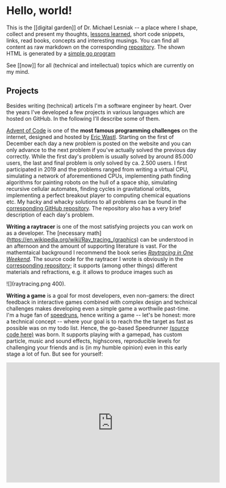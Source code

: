 # Hello, world!

This is the [[digital garden]] of Dr. Michael Lesniak -- a place where I shape, collect and present my thoughts, [lessons learned](/tag-lessonslearned.html), short code snippets, links, read books, concepts and interesting musings. You can find all content as raw markdown on the corresponding [repository](https://github.com/mlesniak/homepage). The shown HTML is generated by a [simple go program](https://github.com/mlesniak/homepage/blob/master/main.go)

See [[now]] for all (technical and intellectual) topics which are currently on my mind.

## Projects

Besides writing (technical) articels I'm a software engineer by heart. Over the years I've developed a few projects in various languages which are hosted on GitHub. In the following I'll describe some of them.

[Advent of Code](https://adventofcode.com) is one of the **most famous programming challenges** on the internet, designed and hosted by [Eric Wastl](https://twitter.com/ericwastl). Starting on the first of December each day a new problem is posted on the website and you can only advance to the next problem if you've actually solved the previous day correctly. While the first day's problem is usually solved by around 85.000 users, the last and final problem is only solved by ca. 2.500 users. I first participated in 2019 and the problems ranged from writing a virtual CPU, simulating a network of aforementioned CPUs, implementing path finding algorithms for painting robots on the hull of a space ship, simulating recursive cellular automates, finding cycles in gravitational oribts, implementing a perfect breakout player to computing chemical equations etc. My hacky and whacky solutions to all problems can be found in the [corresponding GitHub repository](https://github.com/mlesniak/advent-of-code-2019). The repository also has a very brief description of each day's problem.

**Writing a raytracer** is one of the most satisfying projects you can work on as a developer. The [necessary math](https://en.wikipedia.org/wiki/Ray_tracing_(graphics) can be understood in an afternoon and the amount of supporting literature is vast. For the mathemtaical background I recommend the book series [_Raytracing in One Weekend_](https://raytracing.github.io). The source code for the raytracer I wrote is obviously in the [corresponding repository](https://github.com/mlesniak/go-raytracer); it supports (among other things) different materials and refractions, e.g. it allows to produce images such as 

![](raytracing.png 400). 

**Writing a game** is a goal for most developers, even non-gamers: the direct feedback in interactive games combined with complex design and technical challenges makes developing even a simple game a worthwile past-time. I'm a huge fan of [speedruns](https://en.wikipedia.org/wiki/Speedrun), hence writing a game -- let's be honest: more a technical concept -- where your goal is to reach the the target as fast as possible was on my todo list. Hence, the go-based Speedrunner [(source code here)](https://github.com/mlesniak/speedrun) was born. It supports playing with a gamepad, has custom particle, music and sound effects, highscores, reproducible levels for challenging your friends and is (in my humble opinion) even in this early stage a lot of fun. But see for yourself:

<iframe width="560" height="315" src="https://www.youtube.com/embed/C1_BILCPtJ0" frameborder="0" allow="accelerometer; autoplay; clipboard-write; encrypted-media; gyroscope; picture-in-picture" allowfullscreen></iframe>